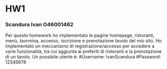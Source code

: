 # HW1
### Scandura Ivan O46001462

Per questo homework ho implementato le pagine homepage, ristoranti, menù, taormina, accesso, iscrizione e prenotazione tavolo del mio sito. 
Ho implementato un meccanismo di registrazione/accesso per accedere a varie funzionalità, tra cui aggiunta ai preferiti di ristoranti e la prenotazione di un tavolo.
Un possibile utente è: 
#Username: IvanScandura
#Password: 12345678
